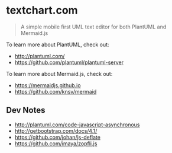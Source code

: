 # textchart.com

> A simple mobile first UML text editor for both PlantUML and Mermaid.js

To learn more about PlantUML, check out:

- http://plantuml.com/
- https://github.com/plantuml/plantuml-server

To learn more about Mermaid.js, check out:

- https://mermaidjs.github.io
- https://github.com/knsv/mermaid

## Dev Notes

- http://plantuml.com/code-javascript-asynchronous
- http://getbootstrap.com/docs/4.1/
- https://github.com/johan/js-deflate
- https://github.com/imaya/zopfli.js
